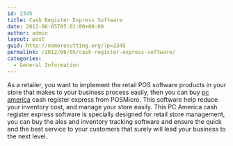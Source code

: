 ```yaml
---
id: 2345
title: Cash Register Express Software
date: 2012-06-05T05:01:00+00:00
author: admin
layout: post
guid: http://nomorecutting.org/?p=2345
permalink: /2012/06/05/cash-register-express-software/
categories:
  - General Information
---
```

As a retailer, you want to implement the retail POS software products in your store that makes to your business process easily, then you can buy [pc america](http://www.posmicro.com/pcamerica/cashregisterexpress.htm) cash register express from POSMicro. This software help reduce your inventory cost, and manage your store easily. This PC America cash register express software is specially designed for retail store management, you can buy the ales and inventory tracking software and ensure the quick and the best service to your customers that surely will lead your business to the next level.